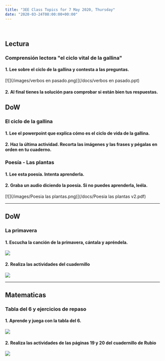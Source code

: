 ```yaml
---
title: "3EE Class Topics for 7 May 2020, Thursday"
date: "2020-03-24T08:00:00+00:00"
---
```


&nbsp;

## Lectura

### Comprensión lectora "el ciclo vital de la gallina"

#### 1. Lee sobre el ciclo de la gallina y contesta a las preguntas.

[![](/images/verbos en pasado.png)](/docs/verbos en pasado.ppt)

#### 2. Al final tienes la solución para comprobar si están bien tus respuestas.


## DoW

### El ciclo de la gallina

#### 1. Lee el powerpoint que explica cómo es el ciclo de vida de la gallina.

#### 2. Haz la última actividad. Recorta las imágenes y las frases y pégalas en orden en tu cuaderno.


  

### Poesía - Las plantas

#### 1. Lee esta poesía. Intenta aprenderla.

#### 2. Graba un audio diciendo la poesía. Si no puedes aprenderla, leéla.

[![](/images/Poesia las plantas.png)](/docs/Poesia las plantas v2.pdf)

<hr>

## DoW

### La primavera

#### 1. Escucha la canción de la primavera, cántala y apréndela.

[![](/images/primavera.png)](https://rockalingua.com/videos/spring)

#### 2. Realiza las actividades del cuadernillo

[![](/images/w9_2_primavera_0.png)](/docs/w9_2_primavera_0.pdf)

<hr>

## Matematicas

### Tabla del 6 y ejercicios de repaso

#### 1. Aprende y juega con la tabla del 6.

[![](/images/tabla6.png)](https://arbolabc.com/juegos-tablas-de-multiplicar/tabla-del-6)

#### 2. Realiza las actividades de las páginas 19 y 20 del cuadernillo de Rubio

[![](/images/competenciaMatematica.png)](/docs/Rubio_Competencia_Matematica_p19-20.pdf)


<br/>
<br/>

